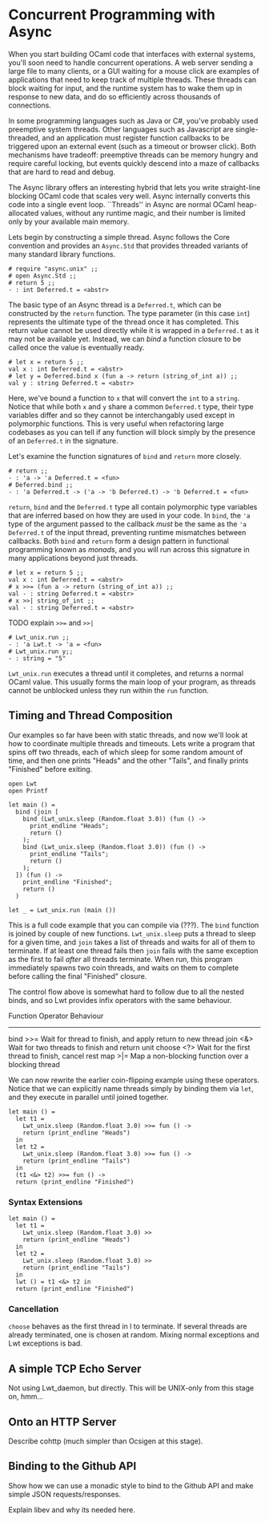 # Concurrent Programming with Async

When you start building OCaml code that interfaces with external systems,
you'll soon need to handle concurrent operations. A web server sending a large
file to many clients, or a GUI waiting for a mouse click are examples of
applications that need to keep track of multiple threads.  These threads can
block waiting for input, and the runtime system has to wake them up in response
to new data, and do so efficiently across thousands of connections.

In some programming languages such as Java or C#, you've probably used
preemptive system threads.  Other languages such as Javascript are
single-threaded, and an application must register function callbacks to be
triggered upon an external event (such as a timeout or browser click).  Both
mechanisms have tradeoff: preemptive threads can be memory hungry and require
careful locking, but events quickly
descend into a maze of callbacks that are hard to read and debug.

The Async library offers an interesting hybrid that lets you write
straight-line blocking OCaml code that scales very well. Async internally
converts this code into a single event loop.  ``Threads'' in Async are normal
OCaml heap-allocated values, without any runtime magic, and their number is
limited only by your available main memory. 

Lets begin by constructing a simple thread. Async follows the Core convention
and provides an `Async.Std` that provides threaded variants of many standard
library functions.

~~~~~~~~~~~~~~~~~~~~~~~~~~~ { .ocaml-toplevel }
# require "async.unix" ;;
# open Async.Std ;;
# return 5 ;;
- : int Deferred.t = <abstr>
~~~~~~~~~~~~~~~~~~~~~~~~~~~

The basic type of an Async thread is a `Deferred.t`, which can be constructed
by the `return` function.  The type parameter (in this case `int`) represents
the ultimate type of the thread once it has completed.  This return value
cannot be used directly while it is wrapped in a `Deferred.t` as it may not be
available yet.  Instead, we can *bind* a function closure to be called once the
value is eventually ready.

~~~~~~~~~~~~~~~~~~~~~~~~~~~ { .ocaml-toplevel }
# let x = return 5 ;;
val x : int Deferred.t = <abstr>
# let y = Deferred.bind x (fun a -> return (string_of_int a)) ;;
val y : string Deferred.t = <abstr>
~~~~~~~~~~~~~~~~~~~~~~~~~~~

Here, we've bound a function to `x` that will convert the `int` to a `string`.
Notice that while both `x` and `y` share a common `Deferred.t` type, their type
variables differ and so they cannot be interchangably used except in
polymorphic functions.  This is very useful when refactoring large codebases as
you can tell if any function will block simply by the presence of an
`Deferred.t` in the signature.

Let's examine the function signatures of `bind` and `return` more closely.

~~~~~~~~~~~~~~~~~~~~~~~~~~~ { .ocaml-toplevel }
# return ;;
- : 'a -> 'a Deferred.t = <fun>
# Deferred.bind ;;
- : 'a Deferred.t -> ('a -> 'b Deferred.t) -> 'b Deferred.t = <fun>
~~~~~~~~~~~~~~~~~~~~~~~~~~~

`return`, `bind` and the `Deferred.t` type all contain polymorphic type
variables that are inferred based on how they are used in your code.  In
`bind`, the `'a` type of the argument passed to the callback *must* be the same
as the `'a Deferred.t` of the input thread, preventing runtime mismatches
between callbacks.  Both `bind` and `return` form a design pattern in
functional programming known as *monads*, and you will run across this
signature in many applications beyond just threads.

~~~~~~~~~~~~~~~~~~~~~~~~~~~ { .ocaml-toplevel }
# let x = return 5 ;;
val x : int Deferred.t = <abstr>
# x >>= (fun a -> return (string_of_int a)) ;;
val - : string Deferred.t = <abstr>
# x >>| string_of_int ;;
val - : string Deferred.t = <abstr>
~~~~~~~~~~~~~~~~~~~~~~~~~~~

TODO explain `>>=` and `>>|`

~~~~~~~~~~~~~~~~~~~~~~~~~~~ { .ocaml-toplevel }
# Lwt_unix.run ;;
- : 'a Lwt.t -> 'a = <fun>
# Lwt_unix.run y;;
- : string = "5"
~~~~~~~~~~~~~~~~~~~~~~~~~~~

`Lwt_unix.run` executes a thread until it completes, and returns a normal OCaml
value.  This usually forms the main loop of your program, as threads cannot be
unblocked unless they run within the `run` function. 

## Timing and Thread Composition

Our examples so far have been with static threads, and now we'll look at how to
coordinate multiple threads and timeouts.  Lets write a program that spins off
two threads, each of which sleep for some random amount of time, and then one
prints "Heads" and the other "Tails", and finally prints "Finished" before
exiting.

~~~~~~~~~~~~~~~~~~~~~~~~~~~ { .ocaml }
open Lwt
open Printf

let main () =
  bind (join [
    bind (Lwt_unix.sleep (Random.float 3.0)) (fun () ->
      print_endline "Heads";
      return ()
    );
    bind (Lwt_unix.sleep (Random.float 3.0)) (fun () ->
      print_endline "Tails";
      return ()
    );
  ]) (fun () ->
    print_endline "Finished";
    return ()
  )

let _ = Lwt_unix.run (main ())
~~~~~~~~~~~~~~~~~~~~~~~~~~~

This is a full code example that you can compile via (???).  The `bind`
function is joined by couple of new functions.  `Lwt_unix.sleep` puts a thread
to sleep for a given time, and `join` takes a list of threads and waits for all
of them to terminate. If at least one thread fails then `join` fails with the
same exception as the first to fail *after* all threads terminate.  When run,
this program immediately spawns two coin threads, and waits on them to complete
before calling the final "Finished" closure.

The control flow above is somewhat hard to follow due to all the nested binds,
and so Lwt provides infix operators with the same behaviour.

Function    Operator  Behaviour
--------    --------  ---------
bind        >>=       Wait for thread to finish, and apply return to new thread
join        <&>       Wait for two threads to finish and return unit
choose      <?>       Wait for the first thread to finish, cancel rest
map         >|=       Map a non-blocking function over a blocking thread

We can now rewrite the earlier coin-flipping example using these operators.
Notice that we can explicitly name threads simply by binding them via `let`,
and they execute in parallel until joined together.

~~~~~~~~~~~~~~~~~~~~~~~~~~~ { .ocaml }
let main () =
  let t1 =
    Lwt_unix.sleep (Random.float 3.0) >>= fun () ->
    return (print_endline "Heads")
  in
  let t2 = 
    Lwt_unix.sleep (Random.float 3.0) >>= fun () ->
    return (print_endline "Tails")
  in
  (t1 <&> t2) >>= fun () ->
  return (print_endline "Finished")
~~~~~~~~~~~~~~~~~~~~~~~~~~~


### Syntax Extensions

~~~~~~~~~~~~~~~~~~~~~~~~~~~ { .ocaml }
let main () =
  let t1 =
    Lwt_unix.sleep (Random.float 3.0) >>
    return (print_endline "Heads")
  in
  let t2 = 
    Lwt_unix.sleep (Random.float 3.0) >>
    return (print_endline "Tails")
  in
  lwt () = t1 <&> t2 in
  return (print_endline "Finished")
~~~~~~~~~~~~~~~~~~~~~~~~~~~

### Cancellation

`choose` behaves as the first thread in l to terminate. If several threads are already terminated, one is chosen at random.
Mixing normal exceptions and Lwt exceptions is bad.

## A simple TCP Echo Server

Not using Lwt_daemon, but directly. This will be UNIX-only from this stage on, hmm...

## Onto an HTTP Server

Describe cohttp (much simpler than Ocsigen at this stage).

## Binding to the Github API

Show how we can use a monadic style to bind to the Github API and make simple JSON requests/responses.

<sidebar><title>A Note on Portability</title>

Explain libev and why its needed here.

</sidebar>


